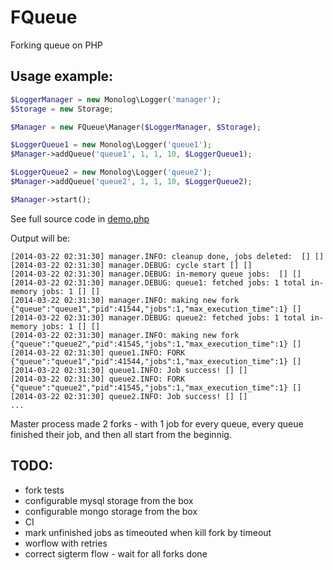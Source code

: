 # FQueue

Forking queue on PHP

## Usage example:

```php
$LoggerManager = new Monolog\Logger('manager');
$Storage = new Storage;

$Manager = new FQueue\Manager($LoggerManager, $Storage);

$LoggerQueue1 = new Monolog\Logger('queue1');
$Manager->addQueue('queue1', 1, 1, 10, $LoggerQueue1);

$LoggerQueue2 = new Monolog\Logger('queue2');
$Manager->addQueue('queue2', 1, 1, 10, $LoggerQueue2);

$Manager->start();
```

See full source code in [demo.php](demo.php)

Output will be:

```
[2014-03-22 02:31:30] manager.INFO: cleanup done, jobs deleted:  [] []
[2014-03-22 02:31:30] manager.DEBUG: cycle start [] []
[2014-03-22 02:31:30] manager.DEBUG: in-memory queue jobs:  [] []
[2014-03-22 02:31:30] manager.DEBUG: queue1: fetched jobs: 1 total in-memory jobs: 1 [] []
[2014-03-22 02:31:30] manager.INFO: making new fork {"queue":"queue1","pid":41544,"jobs":1,"max_execution_time":1} []
[2014-03-22 02:31:30] manager.DEBUG: queue2: fetched jobs: 1 total in-memory jobs: 1 [] []
[2014-03-22 02:31:30] manager.INFO: making new fork {"queue":"queue2","pid":41545,"jobs":1,"max_execution_time":1} []
[2014-03-22 02:31:30] queue1.INFO: FORK {"queue":"queue1","pid":41544,"jobs":1,"max_execution_time":1} []
[2014-03-22 02:31:30] queue1.INFO: Job success! [] []
[2014-03-22 02:31:30] queue2.INFO: FORK {"queue":"queue2","pid":41545,"jobs":1,"max_execution_time":1} []
[2014-03-22 02:31:30] queue2.INFO: Job success! [] []
...
```

Master process made 2 forks - with 1 job for every queue, every queue finished their job,
and then all start from the beginnig.

## TODO:
 * fork tests
 * configurable mysql storage from the box
 * configurable mongo storage from the box
 * CI
 * mark unfinished jobs as timeouted when kill fork by timeout
 * worflow with retries
 * correct sigterm flow - wait for all forks done
